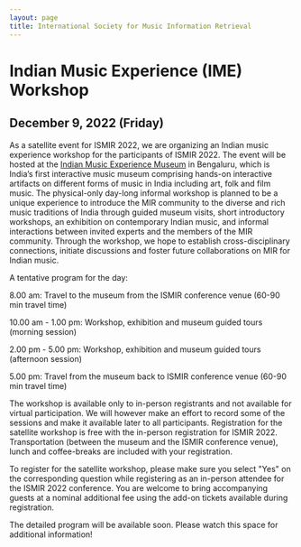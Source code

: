 ```yaml
---
layout: page
title: International Society for Music Information Retrieval
---
```

# Indian Music Experience (IME) Workshop

## December 9, 2022 (Friday)

As a satellite event for ISMIR 2022, we are organizing an Indian music experience workshop for the participants of ISMIR 2022. The event will be hosted at the [Indian Music Experience Museum](https://indianmusicexperience.org/) in Bengaluru, which is India’s first interactive music museum comprising hands-on interactive artifacts on different forms of music in India including art, folk and film music. The physical-only day-long informal workshop is planned to be a unique experience to introduce the MIR community to the diverse and rich music traditions of India through guided museum visits, short introductory workshops, an exhibition on contemporary Indian music, and informal interactions between invited experts and the members of the MIR community. Through the workshop, we hope to establish cross-disciplinary connections, initiate discussions and foster future collaborations on MIR for Indian music. 

A tentative program for the day: 

8.00 am: Travel to the museum from the ISMIR conference venue (60-90 min travel time)

10.00 am - 1.00 pm: Workshop, exhibition and museum guided tours (morning session)

2.00 pm - 5.00 pm: Workshop, exhibition and museum guided tours (afternoon session)

5.00 pm: Travel from the museum back to ISMIR conference venue (60-90 min travel time)

The workshop is available only to in-person registrants and not available for virtual participation. We will however make an effort to record some of the sessions and make it available later to all participants. Registration for the satellite workshop is free with the in-person registration for ISMIR 2022. Transportation (between the museum and the ISMIR conference venue), lunch and coffee-breaks are included with your registration. 

To register for the satellite workshop, please make sure you select "Yes" on the corresponding question while registering as an in-person attendee for the ISMIR 2022 conference. You are welcome to bring accompanying guests at a nominal additional fee using the add-on tickets available during registration. 

The detailed program will be available soon. Please watch this space for additional information!
